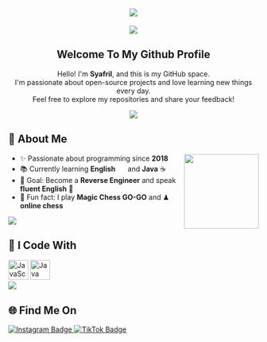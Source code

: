 <h1 align="center">
    <img src="https://readme-typing-svg.herokuapp.com/?font=Righteous&size=35&center=true&vCenter=true&width=500&height=70&duration=4000&lines=Hi+There!+👋;+I'm+Syafril!;" />
</h1>

<div align="center">
  <img src="https://user-images.githubusercontent.com/22107794/139580686-887df369-edb8-4bc8-b607-4fbf6d7e4866.gif">

## Welcome To My Github Profile

Hello! I'm <strong>Syafril</strong>, and this is my GitHub space. <br>
    I'm passionate about open-source projects and love learning new things every day. <br>
    Feel free to explore my repositories and share your feedback!

<img src="https://user-images.githubusercontent.com/73097560/115834477-dbab4500-a447-11eb-908a-139a6edaec5c.gif"> 
</div>

## 📌 About Me 
<img align="right" height="150" src="https://media.giphy.com/media/M9gbBd9nbDrOTu1Mqx/giphy.gif" />

- ✨ Passionate about programming since **2018**
- 📚 Currently learning **English** <img src="https://cdn-icons-png.flaticon.com/128/197/197484.png" width="17" /> and **Java** ☕
- 🎯 Goal: Become a **Reverse Engineer** and speak **fluent English** 🚀
- 🎲 Fun fact: I play **Magic Chess GO-GO** and ♟ **online chess**

<img src="https://user-images.githubusercontent.com/73097560/115834477-dbab4500-a447-11eb-908a-139a6edaec5c.gif">

## 🧰 I Code With

<div align="left">
  <img title="JavaScript" alt="JavaScript" width="40px" src="https://cdn.jsdelivr.net/gh/devicons/devicon/icons/javascript/javascript-original.svg" />
  <img title="Java" alt="Java" width="40px" src="https://cdn.jsdelivr.net/gh/devicons/devicon/icons/java/java-original.svg" />
</div>
<img src="https://user-images.githubusercontent.com/73097560/115834477-dbab4500-a447-11eb-908a-139a6edaec5c.gif">

## 🌐 Find Me On

<div align="left">
  <a href="https://www.instagram.com/_syafrillll/" target="_blank">
    <img src="https://img.shields.io/badge/Instagram-%23E4405F?style=for-the-badge&logo=instagram&logoColor=white" alt="Instagram Badge"/>
  </a>
  <a href="https://www.tiktok.com/@xyfril404" target="_blank">
    <img src="https://img.shields.io/badge/TikTok-%23000000?style=for-the-badge&logo=tiktok&logoColor=white" alt="TikTok Badge"/>
  </a>
</div>



